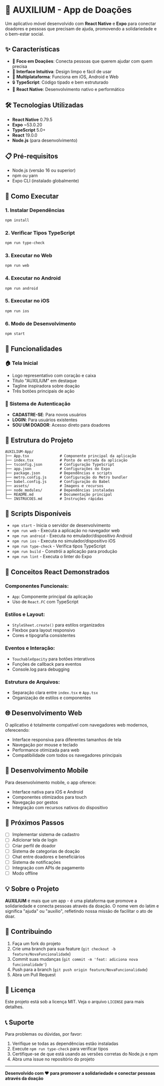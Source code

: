 # 💝 AUXILIUM - App de Doações

Um aplicativo móvel desenvolvido com **React Native** e **Expo** para conectar doadores e pessoas que precisam de ajuda, promovendo a solidariedade e o bem-estar social.

## ✨ Características

- 💝 **Foco em Doações**: Conecta pessoas que querem ajudar com quem precisa
- 🎨 **Interface Intuitiva**: Design limpo e fácil de usar
- 📱 **Multiplataforma**: Funciona em iOS, Android e Web
- 🔒 **TypeScript**: Código tipado e bem estruturado
- 🚀 **React Native**: Desenvolvimento nativo e performático

## 🛠️ Tecnologias Utilizadas

- **React Native** 0.79.5
- **Expo** ~53.0.20
- **TypeScript** 5.0+
- **React** 19.0.0
- **Node.js** (para desenvolvimento)

## 📋 Pré-requisitos

- Node.js (versão 16 ou superior)
- npm ou yarn
- Expo CLI (instalado globalmente)

## 🚀 Como Executar

### 1. Instalar Dependências
```bash
npm install
```

### 2. Verificar Tipos TypeScript
```bash
npm run type-check
```

### 3. Executar no Web
```bash
npm run web
```

### 4. Executar no Android
```bash
npm run android
```

### 5. Executar no iOS
```bash
npm run ios
```

### 6. Modo de Desenvolvimento
```bash
npm start
```

## 📱 Funcionalidades

### 🏠 **Tela Inicial**
- Logo representativo com coração e caixa
- Título "AUXILIUM" em destaque
- Tagline inspiradora sobre doação
- Três botões principais de ação

### 🔐 **Sistema de Autenticação**
- **CADASTRE-SE**: Para novos usuários
- **LOGIN**: Para usuários existentes
- **SOU UM DOADOR**: Acesso direto para doadores

## 🎨 Estrutura do Projeto

```
AUXILIUM-App/
├── App.tsx              # Componente principal da aplicação
├── index.tsx            # Ponto de entrada da aplicação
├── tsconfig.json        # Configuração TypeScript
├── app.json             # Configurações do Expo
├── package.json         # Dependências e scripts
├── metro.config.js      # Configuração do Metro bundler
├── babel.config.js      # Configuração do Babel
├── assets/              # Imagens e recursos
├── node_modules/        # Dependências instaladas
├── README.md            # Documentação principal
└── INSTRUCOES.md        # Instruções rápidas
```

## 🔧 Scripts Disponíveis

- `npm start` - Inicia o servidor de desenvolvimento
- `npm run web` - Executa a aplicação no navegador web
- `npm run android` - Executa no emulador/dispositivo Android
- `npm run ios` - Executa no simulador/dispositivo iOS
- `npm run type-check` - Verifica tipos TypeScript
- `npm run build` - Constrói a aplicação para produção
- `npm run lint` - Executa o linter do Expo

## 🎯 Conceitos React Demonstrados

### **Componentes Funcionais:**
- `App`: Componente principal da aplicação
- Uso de `React.FC` com TypeScript

### **Estilos e Layout:**
- `StyleSheet.create()` para estilos organizados
- Flexbox para layout responsivo
- Cores e tipografia consistentes

### **Eventos e Interação:**
- `TouchableOpacity` para botões interativos
- Funções de callback para eventos
- Console.log para debugging

### **Estrutura de Arquivos:**
- Separação clara entre `index.tsx` e `App.tsx`
- Organização de estilos e componentes

## 🌐 Desenvolvimento Web

O aplicativo é totalmente compatível com navegadores web modernos, oferecendo:

- Interface responsiva para diferentes tamanhos de tela
- Navegação por mouse e teclado
- Performance otimizada para web
- Compatibilidade com todos os navegadores principais

## 📱 Desenvolvimento Mobile

Para desenvolvimento mobile, o app oferece:

- Interface nativa para iOS e Android
- Componentes otimizados para touch
- Navegação por gestos
- Integração com recursos nativos do dispositivo

## 🚀 Próximos Passos

- [ ] Implementar sistema de cadastro
- [ ] Adicionar tela de login
- [ ] Criar perfil de doador
- [ ] Sistema de categorias de doação
- [ ] Chat entre doadores e beneficiários
- [ ] Sistema de notificações
- [ ] Integração com APIs de pagamento
- [ ] Modo offline

## 💡 Sobre o Projeto

**AUXILIUM** é mais que um app - é uma plataforma que promove a solidariedade e conecta pessoas através da doação. O nome vem do latim e significa "ajuda" ou "auxílio", refletindo nossa missão de facilitar o ato de doar.

## 🤝 Contribuindo

1. Faça um fork do projeto
2. Crie uma branch para sua feature (`git checkout -b feature/NovaFuncionalidade`)
3. Commit suas mudanças (`git commit -m 'feat: adiciona nova funcionalidade'`)
4. Push para a branch (`git push origin feature/NovaFuncionalidade`)
5. Abra um Pull Request

## 📄 Licença

Este projeto está sob a licença MIT. Veja o arquivo `LICENSE` para mais detalhes.

## 📞 Suporte

Para problemas ou dúvidas, por favor:

1. Verifique se todas as dependências estão instaladas
2. Execute `npm run type-check` para verificar tipos
3. Certifique-se de que está usando as versões corretas do Node.js e npm
4. Abra uma issue no repositório do projeto

---

**Desenvolvido com ❤️ para promover a solidariedade e conectar pessoas através da doação**
